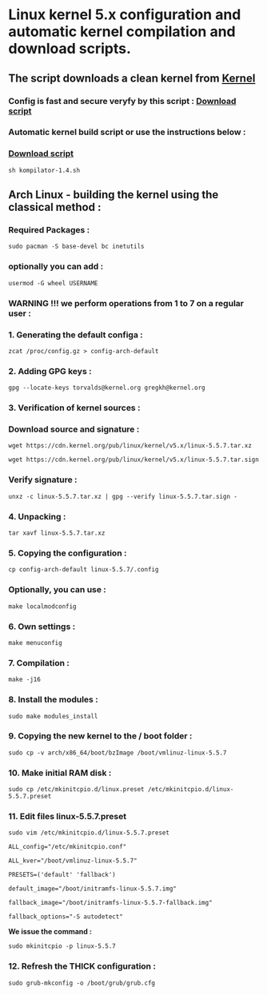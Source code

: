 
# Linux kernel 5.x configuration and automatic kernel compilation and download scripts.
## The script downloads a clean kernel from [Kernel](https://kernel.org)
### Config is fast and secure veryfy by this script : [Download script](https://github.com/moby/moby/blob/master/contrib/check-config.sh)
### Automatic kernel build script or use the instructions below :
### [Download script](https://github.com/Curar/rakietka/releases/download/1.4/kompilator-1.4.sh)
`sh kompilator-1.4.sh`
## Arch Linux - building the kernel using the classical method :
### Required Packages :
`sudo pacman -S base-devel bc inetutils`
### optionally you can add :
`usermod -G wheel USERNAME`
### WARNING !!! we perform operations from 1 to 7 on a regular user :
### 1. Generating the default configa :
 `zcat /proc/config.gz > config-arch-default`
### 2. Adding GPG keys :
 `gpg --locate-keys torvalds@kernel.org gregkh@kernel.org`
### 3. Verification of kernel sources :
### Download source and signature :
 `wget https://cdn.kernel.org/pub/linux/kernel/v5.x/linux-5.5.7.tar.xz`

 `wget https://cdn.kernel.org/pub/linux/kernel/v5.x/linux-5.5.7.tar.sign`
### Verify signature :
 `unxz -c linux-5.5.7.tar.xz | gpg --verify linux-5.5.7.tar.sign -`
### 4. Unpacking :
 `tar xavf linux-5.5.7.tar.xz`
### 5. Copying the configuration :
 `cp config-arch-default linux-5.5.7/.config`
### Optionally, you can use :
 `make localmodconfig`
### 6. Own settings :
 `make menuconfig`
### 7. Compilation :
 `make -j16`
### 8. Install the modules :
 `sudo make modules_install`
### 9. Copying the new kernel to the / boot folder :
 `sudo cp -v arch/x86_64/boot/bzImage /boot/vmlinuz-linux-5.5.7`
### 10. Make initial RAM disk :
 `sudo cp /etc/mkinitcpio.d/linux.preset /etc/mkinitcpio.d/linux-5.5.7.preset`
### 11. Edit files linux-5.5.7.preset
 `sudo vim /etc/mkinitcpio.d/linux-5.5.7.preset`

 ```
 ALL_config="/etc/mkinitcpio.conf"

 ALL_kver="/boot/vmlinuz-linux-5.5.7"

 PRESETS=('default' 'fallback')

 default_image="/boot/initramfs-linux-5.5.7.img"

 fallback_image="/boot/initramfs-linux-5.5.7-fallback.img"

 fallback_options="-S autodetect"
 ```

**We issue the command :**

 `sudo mkinitcpio -p linux-5.5.7`

### 12. Refresh the THICK configuration :
 `sudo grub-mkconfig -o /boot/grub/grub.cfg`


